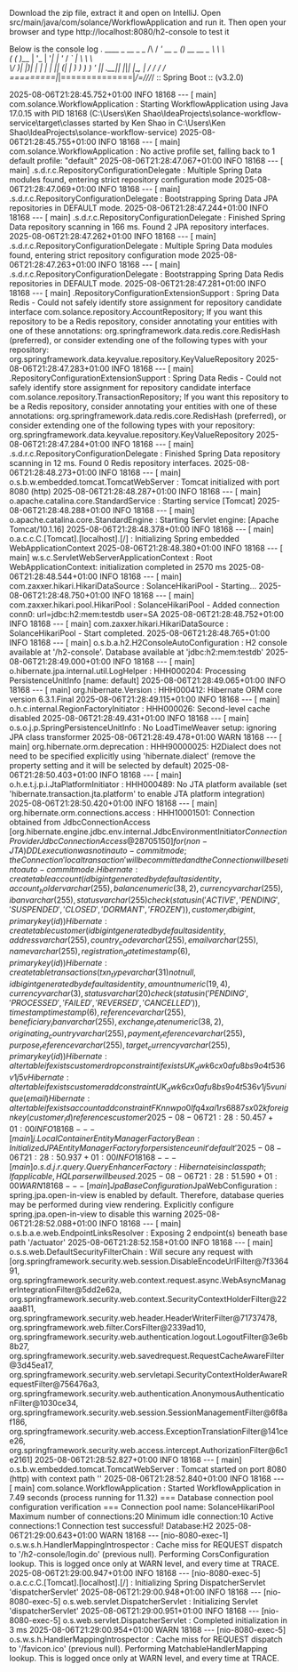 Download the zip file, extract it and open on IntelliJ.
Open src/main/java/com/solance/WorkflowApplication and run it.
Then open your browser and type http://localhost:8080/h2-console to test it

Below is the console log
  .   ____          _            __ _ _
 /\\ / ___'_ __ _ _(_)_ __  __ _ \ \ \ \
( ( )\___ | '_ | '_| | '_ \/ _` | \ \ \ \
 \\/  ___)| |_)| | | | | || (_| |  ) ) ) )
  '  |____| .__|_| |_|_| |_\__, | / / / /
 =========|_|==============|___/=/_/_/_/
 :: Spring Boot ::                (v3.2.0)

2025-08-06T21:28:45.752+01:00  INFO 18168 --- [           main] com.solance.WorkflowApplication          : Starting WorkflowApplication using Java 17.0.15 with PID 18168 (C:\Users\Ken Shao\IdeaProjects\solance-workflow-service\target\classes started by Ken Shao in C:\Users\Ken Shao\IdeaProjects\solance-workflow-service)
2025-08-06T21:28:45.755+01:00  INFO 18168 --- [           main] com.solance.WorkflowApplication          : No active profile set, falling back to 1 default profile: "default"
2025-08-06T21:28:47.067+01:00  INFO 18168 --- [           main] .s.d.r.c.RepositoryConfigurationDelegate : Multiple Spring Data modules found, entering strict repository configuration mode
2025-08-06T21:28:47.069+01:00  INFO 18168 --- [           main] .s.d.r.c.RepositoryConfigurationDelegate : Bootstrapping Spring Data JPA repositories in DEFAULT mode.
2025-08-06T21:28:47.244+01:00  INFO 18168 --- [           main] .s.d.r.c.RepositoryConfigurationDelegate : Finished Spring Data repository scanning in 166 ms. Found 2 JPA repository interfaces.
2025-08-06T21:28:47.262+01:00  INFO 18168 --- [           main] .s.d.r.c.RepositoryConfigurationDelegate : Multiple Spring Data modules found, entering strict repository configuration mode
2025-08-06T21:28:47.263+01:00  INFO 18168 --- [           main] .s.d.r.c.RepositoryConfigurationDelegate : Bootstrapping Spring Data Redis repositories in DEFAULT mode.
2025-08-06T21:28:47.281+01:00  INFO 18168 --- [           main] .RepositoryConfigurationExtensionSupport : Spring Data Redis - Could not safely identify store assignment for repository candidate interface com.solance.repository.AccountRepository; If you want this repository to be a Redis repository, consider annotating your entities with one of these annotations: org.springframework.data.redis.core.RedisHash (preferred), or consider extending one of the following types with your repository: org.springframework.data.keyvalue.repository.KeyValueRepository
2025-08-06T21:28:47.283+01:00  INFO 18168 --- [           main] .RepositoryConfigurationExtensionSupport : Spring Data Redis - Could not safely identify store assignment for repository candidate interface com.solance.repository.TransactionRepository; If you want this repository to be a Redis repository, consider annotating your entities with one of these annotations: org.springframework.data.redis.core.RedisHash (preferred), or consider extending one of the following types with your repository: org.springframework.data.keyvalue.repository.KeyValueRepository
2025-08-06T21:28:47.284+01:00  INFO 18168 --- [           main] .s.d.r.c.RepositoryConfigurationDelegate : Finished Spring Data repository scanning in 12 ms. Found 0 Redis repository interfaces.
2025-08-06T21:28:48.273+01:00  INFO 18168 --- [           main] o.s.b.w.embedded.tomcat.TomcatWebServer  : Tomcat initialized with port 8080 (http)
2025-08-06T21:28:48.287+01:00  INFO 18168 --- [           main] o.apache.catalina.core.StandardService   : Starting service [Tomcat]
2025-08-06T21:28:48.288+01:00  INFO 18168 --- [           main] o.apache.catalina.core.StandardEngine    : Starting Servlet engine: [Apache Tomcat/10.1.16]
2025-08-06T21:28:48.378+01:00  INFO 18168 --- [           main] o.a.c.c.C.[Tomcat].[localhost].[/]       : Initializing Spring embedded WebApplicationContext
2025-08-06T21:28:48.380+01:00  INFO 18168 --- [           main] w.s.c.ServletWebServerApplicationContext : Root WebApplicationContext: initialization completed in 2570 ms
2025-08-06T21:28:48.544+01:00  INFO 18168 --- [           main] com.zaxxer.hikari.HikariDataSource       : SolanceHikariPool - Starting...
2025-08-06T21:28:48.750+01:00  INFO 18168 --- [           main] com.zaxxer.hikari.pool.HikariPool        : SolanceHikariPool - Added connection conn0: url=jdbc:h2:mem:testdb user=SA
2025-08-06T21:28:48.752+01:00  INFO 18168 --- [           main] com.zaxxer.hikari.HikariDataSource       : SolanceHikariPool - Start completed.
2025-08-06T21:28:48.765+01:00  INFO 18168 --- [           main] o.s.b.a.h2.H2ConsoleAutoConfiguration    : H2 console available at '/h2-console'. Database available at 'jdbc:h2:mem:testdb'
2025-08-06T21:28:49.000+01:00  INFO 18168 --- [           main] o.hibernate.jpa.internal.util.LogHelper  : HHH000204: Processing PersistenceUnitInfo [name: default]
2025-08-06T21:28:49.065+01:00  INFO 18168 --- [           main] org.hibernate.Version                    : HHH000412: Hibernate ORM core version 6.3.1.Final
2025-08-06T21:28:49.115+01:00  INFO 18168 --- [           main] o.h.c.internal.RegionFactoryInitiator    : HHH000026: Second-level cache disabled
2025-08-06T21:28:49.431+01:00  INFO 18168 --- [           main] o.s.o.j.p.SpringPersistenceUnitInfo      : No LoadTimeWeaver setup: ignoring JPA class transformer
2025-08-06T21:28:49.478+01:00  WARN 18168 --- [           main] org.hibernate.orm.deprecation            : HHH90000025: H2Dialect does not need to be specified explicitly using 'hibernate.dialect' (remove the property setting and it will be selected by default)
2025-08-06T21:28:50.403+01:00  INFO 18168 --- [           main] o.h.e.t.j.p.i.JtaPlatformInitiator       : HHH000489: No JTA platform available (set 'hibernate.transaction.jta.platform' to enable JTA platform integration)
2025-08-06T21:28:50.420+01:00  INFO 18168 --- [           main] org.hibernate.orm.connections.access     : HHH10001501: Connection obtained from JdbcConnectionAccess [org.hibernate.engine.jdbc.env.internal.JdbcEnvironmentInitiator$ConnectionProviderJdbcConnectionAccess@28705150] for (non-JTA) DDL execution was not in auto-commit mode; the Connection 'local transaction' will be committed and the Connection will be set into auto-commit mode.
Hibernate: 
    create table account (
        id bigint generated by default as identity,
        account_holder varchar(255),
        balance numeric(38,2),
        currency varchar(255),
        iban varchar(255),
        status varchar(255) check (status in ('ACTIVE','PENDING','SUSPENDED','CLOSED','DORMANT','FROZEN')),
        customer_id bigint,
        primary key (id)
    )
Hibernate: 
    create table customer (
        id bigint generated by default as identity,
        address varchar(255),
        country_code varchar(255),
        email varchar(255),
        name varchar(255),
        registration_date timestamp(6),
        primary key (id)
    )
Hibernate: 
    create table transactions (
        txn_type varchar(31) not null,
        id bigint generated by default as identity,
        amount numeric(19,4),
        currency varchar(3),
        status varchar(20) check (status in ('PENDING','PROCESSED','FAILED','REVERSED','CANCELLED')),
        timestamp timestamp(6),
        reference varchar(255),
        beneficiary_iban varchar(255),
        exchange_rate numeric(38,2),
        originating_country varchar(255),
        payment_reference varchar(255),
        purpose_reference varchar(255),
        target_currency varchar(255),
        primary key (id)
    )
Hibernate: 
    alter table if exists customer 
       drop constraint if exists UK_dwk6cx0afu8bs9o4t536v1j5v
Hibernate: 
    alter table if exists customer 
       add constraint UK_dwk6cx0afu8bs9o4t536v1j5v unique (email)
Hibernate: 
    alter table if exists account 
       add constraint FKnnwpo0lfq4xai1rs6887sx02k 
       foreign key (customer_id) 
       references customer
2025-08-06T21:28:50.457+01:00  INFO 18168 --- [           main] j.LocalContainerEntityManagerFactoryBean : Initialized JPA EntityManagerFactory for persistence unit 'default'
2025-08-06T21:28:50.937+01:00  INFO 18168 --- [           main] o.s.d.j.r.query.QueryEnhancerFactory     : Hibernate is in classpath; If applicable, HQL parser will be used.
2025-08-06T21:28:51.590+01:00  WARN 18168 --- [           main] JpaBaseConfiguration$JpaWebConfiguration : spring.jpa.open-in-view is enabled by default. Therefore, database queries may be performed during view rendering. Explicitly configure spring.jpa.open-in-view to disable this warning
2025-08-06T21:28:52.088+01:00  INFO 18168 --- [           main] o.s.b.a.e.web.EndpointLinksResolver      : Exposing 2 endpoint(s) beneath base path '/actuator'
2025-08-06T21:28:52.158+01:00  INFO 18168 --- [           main] o.s.s.web.DefaultSecurityFilterChain     : Will secure any request with [org.springframework.security.web.session.DisableEncodeUrlFilter@7f336491, org.springframework.security.web.context.request.async.WebAsyncManagerIntegrationFilter@5dd2e62a, org.springframework.security.web.context.SecurityContextHolderFilter@22aaa811, org.springframework.security.web.header.HeaderWriterFilter@71737478, org.springframework.web.filter.CorsFilter@2339ad10, org.springframework.security.web.authentication.logout.LogoutFilter@3e6b8b27, org.springframework.security.web.savedrequest.RequestCacheAwareFilter@3d45ea17, org.springframework.security.web.servletapi.SecurityContextHolderAwareRequestFilter@756476a3, org.springframework.security.web.authentication.AnonymousAuthenticationFilter@1030ce34, org.springframework.security.web.session.SessionManagementFilter@6f8af186, org.springframework.security.web.access.ExceptionTranslationFilter@141cee26, org.springframework.security.web.access.intercept.AuthorizationFilter@6c1e2161]
2025-08-06T21:28:52.827+01:00  INFO 18168 --- [           main] o.s.b.w.embedded.tomcat.TomcatWebServer  : Tomcat started on port 8080 (http) with context path ''
2025-08-06T21:28:52.840+01:00  INFO 18168 --- [           main] com.solance.WorkflowApplication          : Started WorkflowApplication in 7.49 seconds (process running for 11.32)
=== Database connection pool configuration verification ===
Connection pool name: SolanceHikariPool
Maximum number of connections:20
Minimum idle connection:10
Active connections:1
Connection test successful! Database:H2
2025-08-06T21:29:00.643+01:00  WARN 18168 --- [nio-8080-exec-1] o.s.w.s.h.HandlerMappingIntrospector     : Cache miss for REQUEST dispatch to '/h2-console/login.do' (previous null). Performing CorsConfiguration lookup. This is logged once only at WARN level, and every time at TRACE.
2025-08-06T21:29:00.947+01:00  INFO 18168 --- [nio-8080-exec-5] o.a.c.c.C.[Tomcat].[localhost].[/]       : Initializing Spring DispatcherServlet 'dispatcherServlet'
2025-08-06T21:29:00.948+01:00  INFO 18168 --- [nio-8080-exec-5] o.s.web.servlet.DispatcherServlet        : Initializing Servlet 'dispatcherServlet'
2025-08-06T21:29:00.951+01:00  INFO 18168 --- [nio-8080-exec-5] o.s.web.servlet.DispatcherServlet        : Completed initialization in 3 ms
2025-08-06T21:29:00.954+01:00  WARN 18168 --- [nio-8080-exec-5] o.s.w.s.h.HandlerMappingIntrospector     : Cache miss for REQUEST dispatch to '/favicon.ico' (previous null). Performing MatchableHandlerMapping lookup. This is logged once only at WARN level, and every time at TRACE.
